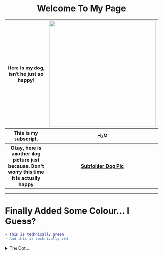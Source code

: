<html>
<h1 align="center"> Welcome To My Page</h1>
<table>
  <tr>
    <th>Here is my dog, isn't he just so happy!</th>
    <th><img width="350" height="350" src="https://github.com/ctrottier10/Knes381/assets/157738786/f442b401-8a51-4915-8a91-ea338991a96e"></th>
  </tr>
  <tr>
    <th>This is my subscript.</th>
    <th>H<sub>2</sub>O</th>
  </tr>
  <tr>
    <th>Okay, here is another dog picture just because.
      Don't worry this time it is actually happy
    <th><a href="/Pictures/dog.png">Subfolder Dog Pic</a></th>
  </tr>
</table>

</html>

----------------------------------------------------------------------

<h1>Finally Added Some Colour... I Guess?</h1>

```diff
+ This is technically green
- And this is technically red
```


<details>
<summary>The Dot...</summary>

V&#x0307;O<sub>2</sub>

</details>
